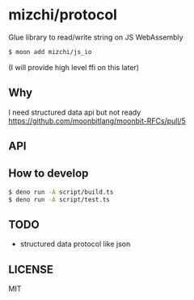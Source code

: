 # mizchi/protocol

Glue library to read/write string on JS WebAssembly

```bash
$ moon add mizchi/js_io
```

(I will provide high level ffi on this later)

## Why

I need structured data api but not ready https://github.com/moonbitlang/moonbit-RFCs/pull/5

## API


## How to develop

```bash
$ deno run -A script/build.ts
$ deno run -A script/test.ts
```

## TODO

- structured data protocol like json

## LICENSE

MIT
